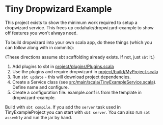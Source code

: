 # Tiny Dropwizard Example

This project exists to show the minimum work required to setup a dropwizard service.
This frees up codahale/dropwizard-example to show off features you won't always need.


To build dropwizard into your own scala app, do these things (which you can follow along with in commits):

(These directions assume sbt scaffolding already exists. If not, just `sbt` it.)

1. Add plugins to sbt in [project/plugins/Plugins.scala](project/plugins/Plugins.scala)
2. Use the plugins and require dropwizard in [project/build/MyProject.scala](project/build/TinyExample.scala)
3. Run `sbt update` - this will download project dependencies.
3. Create a Service class (see [src/main/scala/TinyExampleService.scala](src/main/scala/TinyExampleService.scala)). Define name and configure.
4. Create a configuration file. example.conf is from the template in dropwizard-example.

Build with `sbt compile`. If you add the `server` task used in TinyExampleProject you can start with `sbt server`.
You can also run `sbt assembly` and run the jar by hand.

